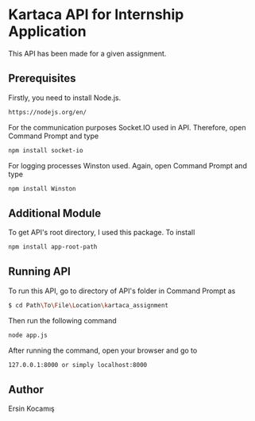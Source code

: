 # Kartaca API for Internship Application

This API has been made for a given assignment.

## Prerequisites

Firstly, you need to install Node.js.

```bash
https://nodejs.org/en/
```
For the communication purposes Socket.IO used in API. Therefore, open Command Prompt and type

```bash
npm install socket-io
```

For logging processes Winston used. Again, open Command Prompt and type

```bash
npm install Winston
```

## Additional Module

To get API's root directory, I used this package. To install

```bash
npm install app-root-path
```
## Running API

To run this API, go to directory of API's folder in Command Prompt as

```bash
$ cd Path\To\File\Location\kartaca_assignment
```

Then run the following command

```bash
node app.js
```

After running the command, open your browser and go to

```bash
127.0.0.1:8000 or simply localhost:8000
```

## Author

Ersin Kocamış